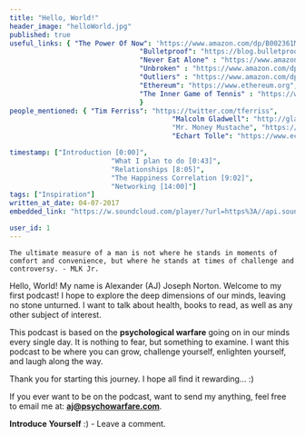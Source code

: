 ```yaml
---
title: "Hello, World!"
header_image: "helloWorld.jpg"
published: true
useful_links: { "The Power Of Now": 'https://www.amazon.com/dp/B002361MLA',
								"Bulletproof": "https://blog.bulletproof.com",
								"Never Eat Alone" : "https://www.amazon.com/dp/B00H6JBFOS",
								"Unbroken" : "https://www.amazon.com/dp/B003WUYPPG",
								"Outliers" : "https://www.amazon.com/dp/B001ANYDAO",
								"Ethereum": "https://www.ethereum.org",
								"The Inner Game of Tennis" : "https://www.amazon.com/dp/B003T0G9E4"
								}
people_mentioned: { "Tim Ferriss": "https://twitter.com/tferriss",
										"Malcolm Gladwell": "http://gladwell.com/",
										"Mr. Money Mustache", "https://www.mrmoneymustache.com",
										"Echart Tolle": "https://www.eckharttolle.com"}

timestamp: ["Introduction [0:00]",
						 "What I plan to do [0:43]",
						 "Relationships [8:05]",
						 "The Happiness Correlation [9:02]",
						 "Networking [14:00]"]
tags: ["Inspiration"]										
written_at_date: 04-07-2017
embedded_link: "https://w.soundcloud.com/player/?url=https%3A//api.soundcloud.com/tracks/332836827"

user_id: 1
---
```

``` text
The ultimate measure of a man is not where he stands in moments of comfort and convenience, but where he stands at times of challenge and controversy. - MLK Jr.
```

Hello, World!  My name is Alexander (AJ) Joseph Norton.  Welcome to my first podcast!  I hope to explore the deep dimensions of our minds, leaving no stone unturned.  I want to talk about health, books to read, as well as any other subject of interest.

This podcast is based on the **psychological warfare** going on in our minds every single day.  It is nothing to fear, but something to examine.  I want this podcast to be where you can grow, challenge yourself, enlighten yourself, and laugh along the way.

Thank you for starting this journey.  I hope all find it rewarding... :)  

If you ever want to be on the podcast, want to send my anything, feel free to email me at:
**aj@psychowarfare.com**.


**Introduce Yourself** :) - Leave a comment.

